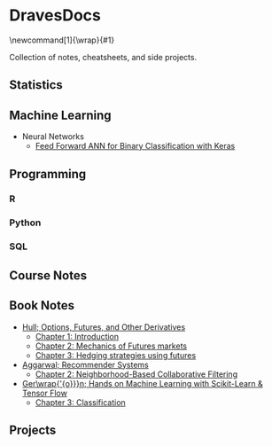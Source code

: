 # DravesDocs

\newcommand[1]{\wrap}{#1}


Collection of notes, cheatsheets, and side projects. 

## Statistics 

## Machine Learning

* Neural Networks
	* [Feed Forward ANN for Binary Classification with Keras](https://github.com/dravesb/DravesDocs/blob/master/Python/Keras_Basic_ANN.ipynb)
	
## Programming 

### R 

### Python 
  
### SQL 


## Course Notes 

## Book Notes 

* [Hull; Options, Futures, and Other Derivatives](https://www.amazon.com/Options-Futures-Other-Derivatives-9th/dp/0133456315)
	* [Chapter 1: Introduction](https://github.com/dravesb/DravesDocs/blob/master/Book-Notes/Options-Futures-and-other-Derivatives/HullChp1.pdf) 
	* [Chapter 2: Mechanics of Futures markets](https://github.com/dravesb/DravesDocs/blob/master/Book-Notes/Options-Futures-and-other-Derivatives/HullChp2.pdf) 
	* [Chapter 3: Hedging strategies using futures](https://github.com/dravesb/DravesDocs/blob/master/Book-Notes/Options-Futures-and-other-Derivatives/HullChp3.pdf) 
* [Aggarwal; Recommender Systems](https://www.springer.com/gp/book/9783319296579)
	* [Chapter 2: Neighborhood-Based Collaborative Filtering](https://github.com/dravesb/DravesDocs/blob/master/Book-Notes/Recommendation-Systems/RS_Chp2.pdf)
* [Ger\wrap{\'{o}}}n; Hands on Machine Learning with Scikit-Learn & Tensor Flow](https://www.amazon.com/Hands-Machine-Learning-Scikit-Learn-TensorFlow/dp/1491962291)
	* [Chapter 3: Classification](https://github.com/dravesb/DravesDocs/blob/master/Book-Notes/HOML/Chp3_HOML.ipynb)

## Projects


